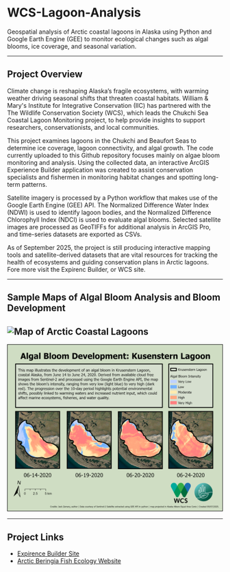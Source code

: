# WCS-Lagoon-Analysis
Geospatial analysis of Arctic coastal lagoons in Alaska using Python and Google Earth Engine (GEE) to monitor ecological changes such as algal blooms, ice coverage, and seasonal variation.

---

## Project Overview
Climate change is reshaping Alaska’s fragile ecosystems, with warming weather driving seasonal shifts that threaten coastal habitats. William & Mary's Institute for Integrative Conservation (IIC) has partnered with the The Wildlife Conservation Society (WCS), which leads the Chukchi Sea Coastal Lagoon Monitoring project, to help provide insights to support researchers, conservationists, and local communities.

This project examines lagoons in the Chukchi and Beaufort Seas to determine ice coverage, lagoon connectivity, and algal growth. The code currently uploaded to this Github repository focuses mainly on algae bloom monitoring and analysis. Using the collected data, an interactive ArcGIS Experience Builder application was created to assist conservation specialists and fishermen in monitoring habitat changes and spotting long-term patterns.

Satellite imagery is processed by a Python workflow that makes use of the Google Earth Engine (GEE) API. The Normalized Difference Water Index (NDWI) is used to identify lagoon bodies, and the Normalized Difference Chlorophyll Index (NDCI) is used to evaluate algal blooms.  Selected satellite images are processed as GeoTIFFs for additional analysis in ArcGIS Pro, and time-series datasets are exported as CSVs.

As of September 2025, the project is still producing interactive mapping tools and satellite-derived datasets that are vital resources for tracking the health of ecosystems and guiding conservation plans in Arctic lagoons. Fore more visit the Expirenc Builder, or WCS site.

---

## Sample Maps of Algal Bloom Analysis and Bloom Development 

![Map of Arctic Coastal Lagoons](Maps/Krusenstern_Bloom_Map.png)
---
![Map of Arctic Coastal Lagoons](Maps/Krusenstern_Bloom_Development.png)

---

## Project Links

- [Expirence Builder Site](https://experience.arcgis.com/experience/8ed468e285634b5f974ba3df4b8ee857/)  
- [Arctic Beringia Fish Ecology Website](https://leucichthys.org/home/chukchi-sea-coastal-lagoon-monitoring/)  
